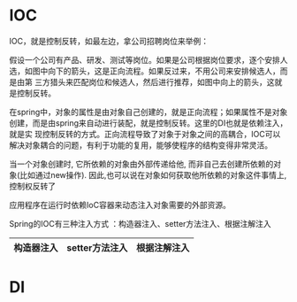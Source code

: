 
# IOC

IOC，就是控制反转，如最左边，拿公司招聘岗位来举例：

假设一个公司有产品、研发、测试等岗位。如果是公司根据岗位要求，逐个安排人选，如图中向下的箭头，这是正向流程。如果反过来，不用公司来安排候选人，而是由第
三方猎头来匹配岗位和候选人，然后进行推荐，如图中向上的箭头，这就是控制反转。

在spring中，对象的属性是由对象自己创建的，就是正向流程；如果属性不是对象创建，而是由spring来自动进行装配，就是控制反转。这里的DI也就是依赖注入，就是实
现控制反转的方式。正向流程导致了对象于对象之间的高耦合，IOC可以解决对象耦合的问题，有利于功能的复用，能够使程序的结构变得非常灵活。

当一个对象创建时, 它所依赖的对象由外部传递给他, 而非自己去创建所依赖的对象(比如通过new操作). 因此,也可以说在对象如何获取他所依赖的对象这件事情上, 控制权反转了

应用程序在运行时依赖IoC容器来动态注入对象需要的外部资源。

Spring的IOC有三种注入方式 ：构造器注入、setter方法注入、根据注解注入

构造器注入|setter方法注入|根据注解注入|
---|---|---|


# DI
